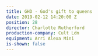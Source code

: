 ```yaml
---
title: GHD - God's gift to queens
date: 2019-02-12 14:20:00 Z
position: 28
director: Charlotte Rutherford
production-company: Cult Ldn
equipment: Arri Alexa Mini
is-shown: false
---
```



